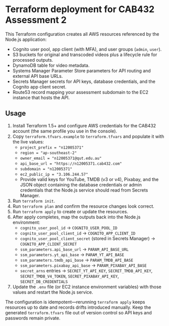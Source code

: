 # Terraform deployment for CAB432 Assessment 2

This Terraform configuration creates all AWS resources referenced by the Node.js application:

* Cognito user pool, app client (with MFA), and user groups (`admin`, `user`).
* S3 buckets for original and transcoded videos plus a lifecycle rule for processed outputs.
* DynamoDB table for video metadata.
* Systems Manager Parameter Store parameters for API routing and external API base URLs.
* Secrets Manager secrets for API keys, database credentials, and the Cognito app client secret.
* Route53 record mapping your assessment subdomain to the EC2 instance that hosts the API.

## Usage

1. Install Terraform 1.5+ and configure AWS credentials for the CAB432 account (the same profile you use in the console).
2. Copy `terraform.tfvars.example` to `terraform.tfvars` and populate it with the live values:
   * `project_prefix = "n12005371"`
   * `region = "ap-southeast-2"`
   * `owner_email = "n12005371@qut.edu.au"`
   * `api_base_url = "https://n12005371.cab432.com"`
   * `subdomain = "n12005371"`
   * `ec2_public_ip = "3.106.244.57"`
   * Provide valid keys for YouTube, TMDB (v3 or v4), Pixabay, and the JSON object containing the database credentials or admin credentials that the Node.js service should read from Secrets Manager.
3. Run `terraform init`.
4. Run `terraform plan` and confirm the resource changes look correct.
5. Run `terraform apply` to create or update the resources.
6. After apply completes, map the outputs back into the Node.js environment:
   * `cognito_user_pool_id` → `COGNITO_USER_POOL_ID`
   * `cognito_user_pool_client_id` → `COGNITO_APP_CLIENT_ID`
   * `cognito_user_pool_client_secret` (stored in Secrets Manager) → `COGNITO_APP_CLIENT_SECRET`
   * `ssm_parameters.api_base_url` → `PARAM_API_BASE_URL`
   * `ssm_parameters.yt_api_base` → `PARAM_YT_API_BASE`
   * `ssm_parameters.tmdb_api_base` → `PARAM_TMDB_API_BASE`
   * `ssm_parameters.pixabay_api_base` → `PARAM_PIXABAY_API_BASE`
   * `secret_arns` entries → `SECRET_YT_API_KEY`, `SECRET_TMDB_API_KEY`, `SECRET_TMDB_V4_TOKEN`, `SECRET_PIXABAY_API_KEY`, `SECRET_DB_CREDENTIALS`
7. Update the `.env` file (or EC2 instance environment variables) with those values and restart the Node.js service.

The configuration is idempotent—rerunning `terraform apply` keeps resources up to date and records drifts introduced manually. Keep the generated `terraform.tfvars` file out of version control so API keys and passwords remain private.
